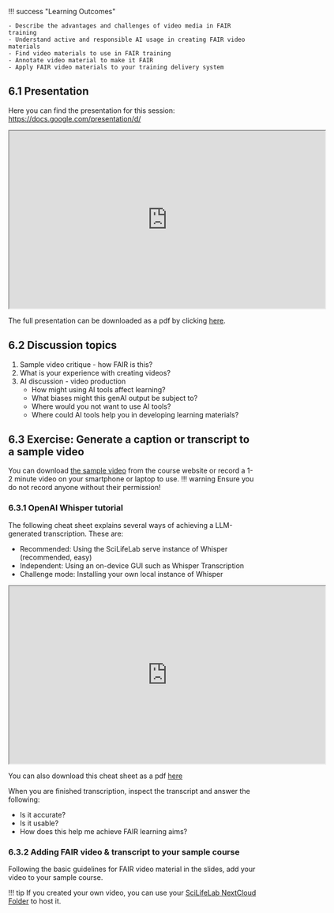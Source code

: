 !!! success "Learning Outcomes"

    - Describe the advantages and challenges of video media in FAIR training
    - Understand active and responsible AI usage in creating FAIR video materials
    - Find video materials to use in FAIR training
    - Annotate video material to make it FAIR
    - Apply FAIR video materials to your training delivery system


## 6.1 Presentation
Here you can find the presentation for this session:
https://docs.google.com/presentation/d/
<iframe src="https://docs.google.com/presentation/d/1vKoL-0AzID9tPM3HwcnvclJPJOnygMJS/preview" width="640" height="360" allow="autoplay"></iframe>


The full presentation can be downloaded as a pdf by clicking [here](https://docs.google.com/presentation/d/1vKoL-0AzID9tPM3HwcnvclJPJOnygMJS/export?format=pdf).


## 6.2 Discussion topics
1. Sample video critique - how FAIR is this?
2. What is your experience with creating videos?
3. AI discussion - video production
    - How might using AI tools affect learning?
    - What biases might this genAI output be subject to?
    - Where would you not want to use AI tools?
    - Where could AI tools help you in developing learning materials? 


## 6.3 Exercise: Generate a caption or transcript to a sample video

You can download [the sample video](https://drive.google.com/file/d/1TdwvG0R5_UGFCE9jAOZXjloCoVk1dfoz/view?usp=sharing) from the course website or record a 1-2 minute video on your smartphone or laptop to use.
!!! warning
    Ensure you do not record anyone without their permission!

### 6.3.1 OpenAI Whisper tutorial

The following cheat sheet explains several ways of achieving a LLM-generated transcription. These are: 

- Recommended: Using the SciLifeLab serve instance of Whisper (recommended, easy)
- Independent: Using an on-device GUI such as Whisper Transcription
- Challenge mode: Installing your own local instance of Whisper

<iframe src="https://docs.google.com/presentation/d/1OjEQHg0TWgYtGGp5-zHduaTLLki6MXZ9/preview" width="640" height="360" allow="autoplay"></iframe>

You can also download this cheat sheet as a pdf [here](https://drive.google.com/file/d/1hahGc_k3WVtqRRnlwkmGq-hKJe-5or4v/view?usp=share_link)

When you are finished transcription, inspect the transcript and answer the following:

- Is it accurate? 
- Is it usable?
- How does this help me achieve FAIR learning aims?

### 6.3.2 Adding FAIR video & transcript to your sample course

Following the basic guidelines for FAIR video material in the slides, add your video to your sample course.

!!! tip
    If you created your own video, you can use your [SciLifeLab NextCloud Folder](https://nextcloud.dc.scilifelab.se/login) to host it.